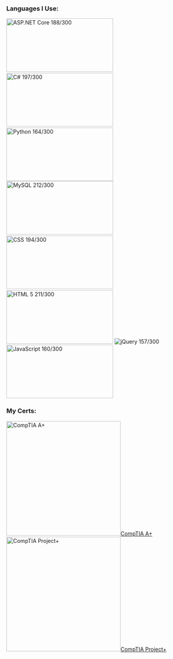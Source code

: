 
### Languages I Use:

<img alt='ASP.NET Core 188/300' title='ASP.NET Core 188/300' width="280px" height="140px" src='https://i.stack.imgur.com/07ZIW.png'>&nbsp;<img alt='C# 197/300' title='C# 197/300' width="280px" height="140px" src='https://i.stack.imgur.com/b3G06.png'>&nbsp;<img alt='Python 164/300' title='Python 164/300' width="280px" height="140px" src='https://i.stack.imgur.com/XmujW.png'> <img alt='MySQL 212/300' title='MySQL 212/300' width="280px" height="140px" src='https://i.stack.imgur.com/jCT8U.png'>&nbsp;<img alt='CSS 194/300' title='CSS 194/300' width="280px" height="140px" src='https://i.stack.imgur.com/T2DY5.png'>&nbsp;<img alt='HTML 5 211/300' title='HTML 5 211/300' width="280px" height="140px" src='https://i.stack.imgur.com/DmhjW.png'> <img alt='jQuery 157/300' title='jQuery 157/300' class='skill-img' src='https://i.stack.imgur.com/Drr5K.png'>&nbsp;<img alt='JavaScript 160/300' title='JavaScript 160/300' width="280px" height="140px" src='https://i.stack.imgur.com/7VJUm.png'>

### My Certs:

<a href='https://www.youracclaim.com/badges/ffd7fd21-b0af-4e48-a4a7-17e537b7fc09'><img alt="CompTIA A+" title="CompTIA A+" width="300px" height="300px" src='https://images.youracclaim.com/size/340x340/images/63482325-a0d6-4f64-ae75-f5f33922c7d0/CompTIA_A_2Bce.png'>CompTIA A+</a>&nbsp;&nbsp;&nbsp;&nbsp;&nbsp;&nbsp;<a href='https://www.youracclaim.com/badges/e75a7734-ecf7-4723-a43b-02ba5706eb08'><img alt='CompTIA Project+' title='CompTIA Project+' width="300px" height="300px" src='https://images.youracclaim.com/size/340x340/images/be6dfc3d-f8a1-4c18-8b16-751600ef61c8/CompTIA_Project_2B.png'>CompTIA Project+</a>
